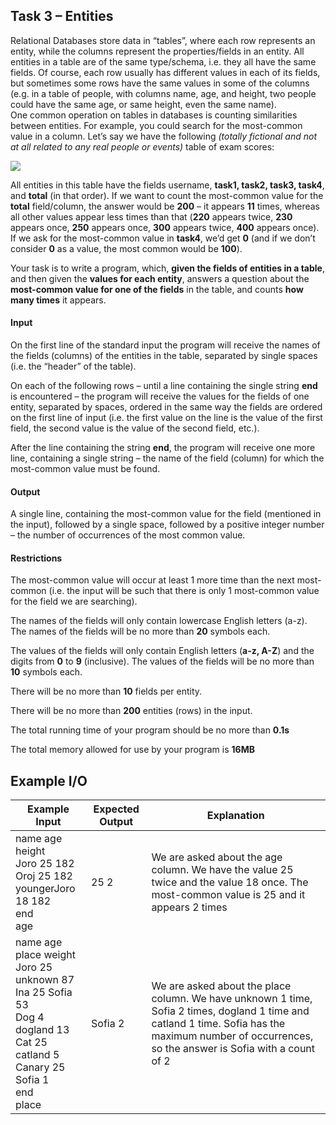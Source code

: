 ## Task 3 – Entities 
Relational Databases store data in “tables”, where each row represents an entity, while the columns represent the properties/fields in an entity. All entities in a table are of the same type/schema, i.e. they all have the same fields. Of course, each row usually has different values in each of its fields, but sometimes some rows have the same values in some of the columns (e.g. in a table of people, with columns name, age, and height, two people could have the same age, or same height, even the same name).<br> 
One common operation on tables in databases is counting similarities between entities. For example, you could search for the most-common value in a column. Let’s say we have the following *(totally fictional and not at all related to any real people or events)* table of exam scores:<br>

![](https://github.com/andy489/Data_Structures_and_Algorithms_CPP/blob/master/assets/Entities%2001.png)

All entities in this table have the fields username, **task1, task2, task3, task4**, and **total** (in that order). If we want to count the most-common value for the **total** field/column, the answer would be **200** – it appears **11** times, whereas all other values appear less times than that (**220** appears twice, **230** appears once, **250** appears once, **300** appears twice, **400** appears once). If we ask for the most-common value in **task4**, we’d get **0** (and if we don’t consider **0** as a value, the most common would be **100**).

Your task is to write a program, which, **given the fields of entities in a table**, and then given the **values for each entity**, answers a question about the **most-common value for one of the fields** in the table, and counts **how many times** it appears. 
#### Input 
On the first line of the standard input the program will receive the names of the fields (columns) of the entities in the table, separated by single spaces (i.e. the “header” of the table). 

On each of the following rows – until a line containing the single string **end** is encountered – the program will receive the values for the fields of one entity, separated by spaces, ordered in the same way the fields are ordered on the first line of input (i.e. the first value on the line is the value of the first field, the second value is the value of the second field, etc.). 

After the line containing the string **end**, the program will receive one more line, containing a single string – the name of the field (column) for which the most-common value must be found. 

#### Output 
A single line, containing the most-common value for the field (mentioned in the input), followed by a single space, followed by a positive integer number – the number of occurrences of the most common value. 
#### Restrictions 
The most-common value will occur at least 1 more time than the next most-common (i.e. the input will be such that there is only 1 most-common value for the field we are searching). 

The names of the fields will only contain lowercase English letters (a-z). The names of the fields will be no more than **20** symbols each. 

The values of the fields will only contain English letters (**a-z, A-Z**) and the digits from **0** to **9** (inclusive). The values of the fields will be no more than **10** symbols each. 

There will be no more than **10** fields per entity. 

There will be no more than **200** entities (rows) in the input. 

The total running time of your program should be no more than **0.1s** 

The total memory allowed for use by your program is **16MB**
## Example I/O 
Example Input|Expected Output|Explanation
-|-|-
name age height<br>Joro 25 182<br>Oroj 25 182<br>youngerJoro 18 182<br>end<br>age|25 2|We are asked about the age column. We have the value 25 twice and the value 18 once. The most-common value is 25 and it appears 2 times 
name age place weight<br>Joro 25 unknown 87<br>Ina 25 Sofia 53<br>Dog 4 dogland 13<br>Cat 25 catland 5<br>Canary 25 Sofia 1<br>end<br>place|Sofia 2|We are asked about the place column. We have unknown 1 time, Sofia 2 times, dogland 1 time and catland 1 time. Sofia has the maximum number of occurrences, so the answer is Sofia with a count of 2
